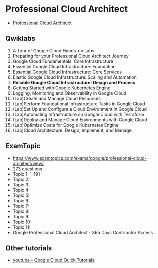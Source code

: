 # Professional Cloud Architect

- [Professional Cloud Architect](https://cloud.google.com/learn/certification/cloud-architect)

## Qwiklabs

1. A Tour of Google Cloud Hands-on Labs
2. Preparing for your Professional Cloud Architect Journey
3. Google Cloud Fundamentals: Core Infrastructure
4. Essential Google Cloud Infrastructure: Foundation
5. Essential Google Cloud Infrastructure: Core Services
6. Elastic Google Cloud Infrastructure: Scaling and Automation
7. **Reliable Google Cloud Infrastructure: Design and Process**
8. Getting Started with Google Kubernetes Engine
9. Logging, Monitoring and Observability in Google Cloud
10. (Lab)Create and Manage Cloud Resources
11. (Lab)Perform Foundational Infrastructure Tasks in Google Cloud
12. (Lab)Set Up and Configure a Cloud Environment in Google Cloud
13. (Lab)Automating Infrastructure on Google Cloud with Terraform
14. (Lab)Deploy and Manage Cloud Environments with Google Cloud
15. (Lab)Optimize Costs for Google Kubernetes Engine
16. (Lab)Cloud Architecture: Design, Implement, and Manage

## ExamTopic

- https://www.examtopics.com/exams/google/professional-cloud-architect/view/
- 273 questions
- Topic 1: 1-191
- Topic 2:
- Topic 3:
- Topic 4:
- Topic 5:
- Topic 6:
- Topic 7:
- Topic 8:
- Topic 9:
- Topic 10:
- Topic 11:
- Google Professional Cloud Architect - 365 Days Contributor Access

## Other tutorials

- [youtube - Google Cloud Quick Tutorials](https://www.youtube.com/playlist?list=PLuJRcdtonlDAN73rZsRk_eiJ0NU9h1Cms)
